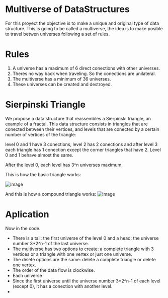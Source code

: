 # Multiverse of DataStructures
For this proyect the objective is to make a unique and original type of data structure. 
This is going to be called a multiverse, the idea is to make posible to travel betwen universes following a set of rules.

# Rules
1. A universe has a maximum of 6 direct conections with other universes.
2. Theres no way back when traveling. So the conections are unilateral.
3. The multiverse has a minimum of 36 universes.
4. These universes can be created and destroyed.

# Sierpinski Triangle
We propose a data structure that reassembles a Sierpinski triangle, an example of a fractal.
This data structure consists in triangles that are conected between their vertices, and levels that are conected by a certain number of vertices of the triangle:

level 0 and 1 have 3 conections, level 2 has 2 conections and after level 3 each triangle has 1 conection except the corner triangles that have 2. Level 0 and 1 behave almost the same.

After the level 0, each level has 3^n universes maximum.

This is how the basic triangle works:

![image](https://github.com/user-attachments/assets/0843d112-bd0c-489a-9ced-d43c17bf9f70)

And this is how a compound triangle works:
![image](https://github.com/user-attachments/assets/2c27a213-5ea2-4967-83e9-d83d093b0676)


# Aplication
Now in the code.
- There is a tail: the first universe of the level 0 and a head: the universe number 3*2^n-1 of the last universe.
- The multiverse has two options to create: a complete triangle with 3 vertices or a triangle with one vertex or just one universe.
- The delete options are the same: delete a complete triangle or delete one vertex.
- The order of the data flow is clockwise.
- Each universe 
- Since the first universe until the universe number 3*2^n-1 of each level (except 0), it has a conection with another level.
- 


